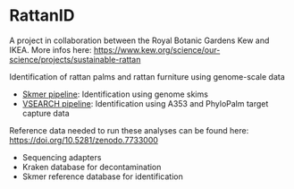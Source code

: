 # RattanID

A project in collaboration between the Royal Botanic Gardens Kew and IKEA. More infos here: https://www.kew.org/science/our-science/projects/sustainable-rattan


Identification of rattan palms and rattan furniture using genome-scale data
- [Skmer pipeline](Skmer_Pipeline): Identification using genome skims
- [VSEARCH pipeline](VSEARCH_Pipeline): Identification using A353 and PhyloPalm target capture data


Reference data needed to run these analyses can be found here: https://doi.org/10.5281/zenodo.7733000
- Sequencing adapters
- Kraken database for decontamination
- Skmer reference database for identification
